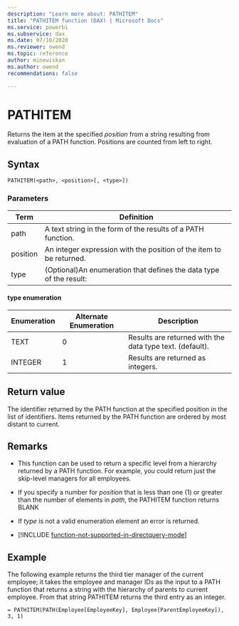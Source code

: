 ```yaml
---
description: "Learn more about: PATHITEM"
title: "PATHITEM function (DAX) | Microsoft Docs"
ms.service: powerbi 
ms.subservice: dax 
ms.date: 07/10/2020
ms.reviewer: owend
ms.topic: reference
author: minewiskan
ms.author: owend 
recommendations: false

---
```

# PATHITEM
Returns the item at the specified *position* from a string resulting from evaluation of a PATH function. Positions are counted from left to right.  
  
## Syntax  
  
```dax
PATHITEM(<path>, <position>[, <type>])  
```
  
### Parameters

|Term|Definition|  
|--------|--------------|  
| path  | A text string in the form of the results of a PATH function.    |  
| position |  An integer expression with the position of the item to be returned.  |
| type |  (Optional)An enumeration that defines the data type of the result:  |

#### type enumeration

|Enumeration|Alternate Enumeration|Description|
|-----|-----|-----|
|TEXT|0|Results are returned with the data type text. (default).|  
|INTEGER|1|Results are returned as integers.|  
  
## Return value

The identifier returned by the PATH function at the specified position in the list of identifiers. Items returned by the PATH function are ordered by most distant to current.  
  
## Remarks  
  
- This function can be used to return a specific level from a hierarchy returned by a PATH function. For example, you could return just the skip-level managers for all employees.  
  
- If you specify a number for *position* that is less than one (1) or greater than the number of elements in *path*, the PATHITEM function returns BLANK  
  
- If *type* is not a valid enumeration element an error is returned.  
  
- [!INCLUDE [function-not-supported-in-directquery-mode](includes/function-not-supported-in-directquery-mode.md)]
  
## Example

The following example returns the third tier manager of the current employee; it takes the employee and manager IDs as the input to a PATH function that returns a string with the hierarchy of parents to current employee. From that string PATHITEM returns the third entry as an integer.  
  
```dax
= PATHITEM(PATH(Employee[EmployeeKey], Employee[ParentEmployeeKey]), 3, 1)  
```
